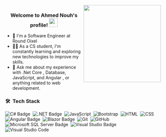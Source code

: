 
<img width="250" align="right" src="https://c.tenor.com/_DOBjnGspYAAAAAM/code-coding.gif">

<h3 align="center">
  Welcome to Ahmed Nouh's profile!
  <img src="https://media.giphy.com/media/hvRJCLFzcasrR4ia7z/giphy.gif" width="28">
</h3>

<!-- Typing SVG by DenverCoder1 - https://github.com/DenverCoder1/readme-typing-svg -->


- 🏢 I'm a Software Engineer at Round Oixel
- 👨‍💻 As a CS student, I'm constantly learning and exploring new technologies to improve my skills.
- 💬 Ask me about my experience with .Net Core , Database, JavaScript, and Angular , or anything related to web development.



### 🛠 &nbsp;Tech Stack
![C# Badge](https://img.shields.io/badge/C%23-512BD4?logo=csharp&logoColor=fff&style=flat-square)&nbsp;
![.NET Badge](https://img.shields.io/badge/.NET-512BD4?logo=dotnet&logoColor=fff&style=flat-square)&nbsp;
![JavaScript](https://img.shields.io/badge/-JavaScript-05122A?style=flat&logo=javascript)&nbsp;
![Bootstrap](https://img.shields.io/badge/-Bootstrap-05122A?style=flat&logo=bootstrap&logoColor=563D7C)&nbsp;
![HTML](https://img.shields.io/badge/-HTML-05122A?style=flat&logo=HTML5)&nbsp;
![CSS](https://img.shields.io/badge/-CSS-05122A?style=flat&logo=CSS3&logoColor=1572B6)&nbsp;
![Angular Badge](https://img.shields.io/badge/Angular-0F0F11?logo=angular&logoColor=fff&style=flat-square)&nbsp;
![Blazor Badge](https://img.shields.io/badge/Blazor-512BD4?logo=blazor&logoColor=fff&style=flat-square)&nbsp;
![Git](https://img.shields.io/badge/-Git-05122A?style=flat&logo=git)&nbsp;
![GitHub](https://img.shields.io/badge/-GitHub-05122A?style=flat&logo=github)&nbsp;
![Microsoft SQL Server Badge](https://img.shields.io/badge/Microsoft%20SQL%20Server-CC2927?logo=microsoftsqlserver&logoColor=fff&style=flat-square)&nbsp;
![Visual Studio Badge](https://img.shields.io/badge/Visual%20Studio-5C2D91?logo=visualstudio&logoColor=fff&style=flat-square)&nbsp;
![Visual Studio Code](https://img.shields.io/badge/-Visual%20Studio%20Code-05122A?style=flat&logo=visual-studio-code&logoColor=007ACC)&nbsp;




